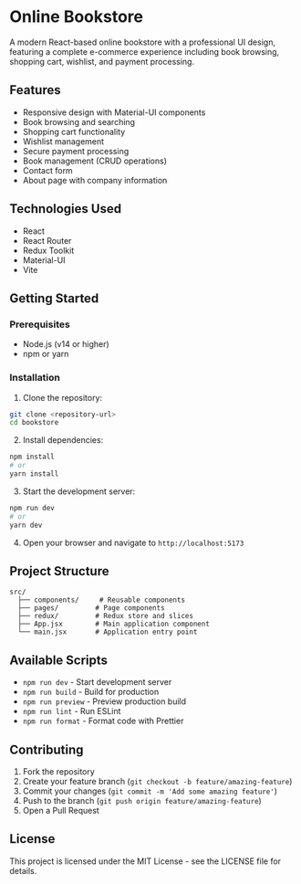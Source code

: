 # Online Bookstore

A modern React-based online bookstore with a professional UI design, featuring a complete e-commerce experience including book browsing, shopping cart, wishlist, and payment processing.

## Features

- Responsive design with Material-UI components
- Book browsing and searching
- Shopping cart functionality
- Wishlist management
- Secure payment processing
- Book management (CRUD operations)
- Contact form
- About page with company information

## Technologies Used

- React
- React Router
- Redux Toolkit
- Material-UI
- Vite

## Getting Started

### Prerequisites

- Node.js (v14 or higher)
- npm or yarn

### Installation

1. Clone the repository:
```bash
git clone <repository-url>
cd bookstore
```

2. Install dependencies:
```bash
npm install
# or
yarn install
```

3. Start the development server:
```bash
npm run dev
# or
yarn dev
```

4. Open your browser and navigate to `http://localhost:5173`

## Project Structure

```
src/
  ├── components/     # Reusable components
  ├── pages/         # Page components
  ├── redux/         # Redux store and slices
  ├── App.jsx        # Main application component
  └── main.jsx       # Application entry point
```

## Available Scripts

- `npm run dev` - Start development server
- `npm run build` - Build for production
- `npm run preview` - Preview production build
- `npm run lint` - Run ESLint
- `npm run format` - Format code with Prettier

## Contributing

1. Fork the repository
2. Create your feature branch (`git checkout -b feature/amazing-feature`)
3. Commit your changes (`git commit -m 'Add some amazing feature'`)
4. Push to the branch (`git push origin feature/amazing-feature`)
5. Open a Pull Request

## License

This project is licensed under the MIT License - see the LICENSE file for details.
